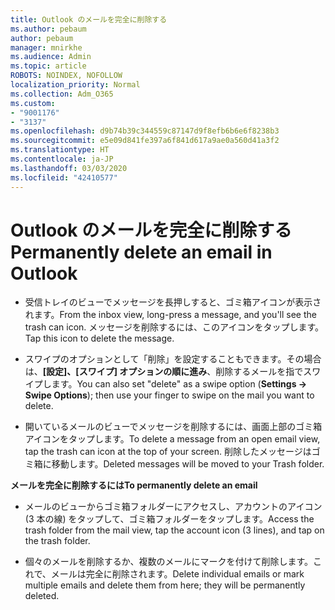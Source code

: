 ```yaml
---
title: Outlook のメールを完全に削除する
ms.author: pebaum
author: pebaum
manager: mnirkhe
ms.audience: Admin
ms.topic: article
ROBOTS: NOINDEX, NOFOLLOW
localization_priority: Normal
ms.collection: Adm_O365
ms.custom:
- "9001176"
- "3137"
ms.openlocfilehash: d9b74b39c344559c87147d9f8efb6b6e6f8238b3
ms.sourcegitcommit: e5e09d841fe397a6f841d617a9ae0a560d41a3f2
ms.translationtype: HT
ms.contentlocale: ja-JP
ms.lasthandoff: 03/03/2020
ms.locfileid: "42410577"
---
```

# <a name="permanently-delete-an-email-in-outlook"></a><span data-ttu-id="77cc0-102">Outlook のメールを完全に削除する</span><span class="sxs-lookup"><span data-stu-id="77cc0-102">Permanently delete an email in Outlook</span></span>

- <span data-ttu-id="77cc0-103">受信トレイのビューでメッセージを長押しすると、ゴミ箱アイコンが表示されます。</span><span class="sxs-lookup"><span data-stu-id="77cc0-103">From the inbox view, long-press a message, and you'll see the trash can icon.</span></span> <span data-ttu-id="77cc0-104">メッセージを削除するには、このアイコンをタップします。</span><span class="sxs-lookup"><span data-stu-id="77cc0-104">Tap this icon to delete the message.</span></span>

- <span data-ttu-id="77cc0-105">スワイプのオプションとして「削除」を設定することもできます。その場合は、**[設定]、[スワイプ] オプションの順に進み**、削除するメールを指でスワイプします。</span><span class="sxs-lookup"><span data-stu-id="77cc0-105">You can also set "delete" as a swipe option (**Settings -> Swipe Options**); then use your finger to swipe on the mail you want to delete.</span></span> 

- <span data-ttu-id="77cc0-106">開いているメールのビューでメッセージを削除するには、画面上部のゴミ箱アイコンをタップします。</span><span class="sxs-lookup"><span data-stu-id="77cc0-106">To delete a message from an open email view, tap the trash can icon at the top of your screen.</span></span> <span data-ttu-id="77cc0-107">削除したメッセージはゴミ箱に移動します。</span><span class="sxs-lookup"><span data-stu-id="77cc0-107">Deleted messages will be moved to your Trash folder.</span></span> 

<span data-ttu-id="77cc0-108">**メールを完全に削除するには**</span><span class="sxs-lookup"><span data-stu-id="77cc0-108">**To permanently delete an email**</span></span>

- <span data-ttu-id="77cc0-109">メールのビューからゴミ箱フォルダーにアクセスし、アカウントのアイコン (3 本の線) をタップして、ゴミ箱フォルダーをタップします。</span><span class="sxs-lookup"><span data-stu-id="77cc0-109">Access the trash folder from the mail view, tap the account icon (3 lines), and tap on the trash folder.</span></span>

- <span data-ttu-id="77cc0-110">個々のメールを削除するか、複数のメールにマークを付けて削除します。これで、メールは完全に削除されます。</span><span class="sxs-lookup"><span data-stu-id="77cc0-110">Delete individual emails or mark multiple emails and delete them from here; they will be permanently deleted.</span></span>